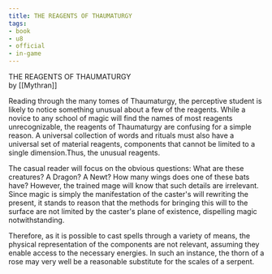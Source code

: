 ```yaml
---
title: THE REAGENTS OF THAUMATURGY
tags:
- book
- u8
- official
- in-game
---
```


THE REAGENTS OF THAUMATURGY  
by [[Mythran]]  
  
Reading through the many tomes of Thaumaturgy, the perceptive student is likely to notice something unusual about a few of the reagents. While a novice to any school of magic will find the names of most reagents unrecognizable, the reagents of Thaumaturgy are confusing for a simple reason. A universal collection of words and rituals must also have a universal set of material reagents, components that cannot be limited to a single dimension.Thus, the unusual reagents.  
  
The casual reader will focus on the obvious questions: What are these creatures? A Dragon? A Newt? How many wings does one of these bats have? However, the trained mage will know that such details are irrelevant. Since magic is simply the manifestation of the caster's will rewriting the present, it stands to reason that the methods for bringing this will to the surface are not limited by the caster's plane of existence, dispelling magic notwithstanding.  
  
Therefore, as it is possible to cast spells through a variety of means, the physical representation of the components are not relevant, assuming they enable access to the necessary energies. In such an instance, the thorn of a rose may very well be a reasonable substitute for the scales of a serpent. 